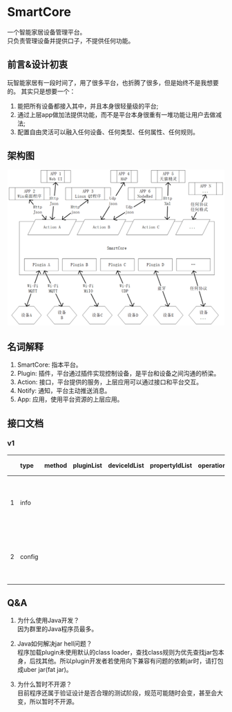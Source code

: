# SmartCore
一个智能家居设备管理平台。   
只负责管理设备并提供口子，不提供任何功能。

## 前言&设计初衷
玩智能家居有一段时间了，用了很多平台，也折腾了很多，但是始终不是我想要的。
其实只是想要一个：
1. 能把所有设备都接入其中，并且本身很轻量级的平台;
2. 通过上层app做加法提供功能，而不是平台本身很重有一堆功能让用户去做减法;
3. 配置自由灵活可以融入任何设备、任何类型、任何属性、任何规则。

## 架构图
![](https://raw.githubusercontent.com/SmartCore-Team/SmartCore/master/images/framework.png)

## 名词解释
1. SmartCore: 指本平台。
2. Plugin: 插件，平台通过插件实现控制设备，是平台和设备之间沟通的桥梁。
3. Action: 接口，平台提供的服务，上层应用可以通过接口和平台交互。
4. Notify: 通知，平台主动推送消息。
5. App: 应用，使用平台资源的上层应用。

## 接口文档
### v1
||type|method|pluginList|deviceIdList|propertyIdList|operation|value|描述|例(json格式)|
|:-:|:-|:-|:-|:-|:-|:-|:-|:-|:-|
|1|info|||||||获取系统信息|{"type": "info"}|
|2|config|||||||获取配置信息|{"type": "config"}|

## Q&A
1. 为什么使用Java开发？   
因为群里的Java程序员最多。

2. Java如何解决jar hell问题？   
程序加载plugin未使用默认的class loader，查找class规则为优先查找jar包本身，后找其他。所以plugin开发者若使用向下兼容有问题的依赖jar时，请打包成uber jar(fat jar)。
   
3. 为什么暂时不开源？   
目前程序还属于验证设计是否合理的测试阶段，规范可能随时会变，甚至会大变，所以暂时不开源。